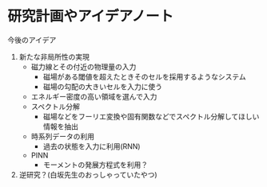 # 研究計画やアイデアノート
今後のアイデア  
1. 新たな非局所性の実現
    - 磁力線とその付近の物理量の入力
        - 磁場がある閾値を超えたときそのセルを採用するようなシステム
        - 磁場の勾配の大きいセルを入力に使う
    - エネルギー密度の高い領域を選んで入力
    - スペクトル分解
        - 磁場などをフーリエ変換や固有関数などでスペクトル分解してほしい情報を抽出
    - 時系列データの利用
        - 過去の状態を入力に利用(RNN)
    - PINN
        - モーメントの発展方程式を利用？
2. 逆研究？(白坂先生のおっしゃっていたやつ)